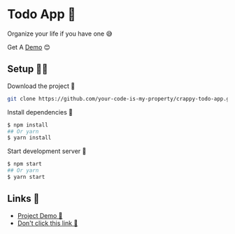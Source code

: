 # Todo App 📝
Organize your life if you have one 😅

Get A <a href="https://crappy-todo-app.netlify.app/">Demo</a> 😊

## Setup 👷‍♂️

Download the project 📂
```bash
git clone https://github.com/your-code-is-my-property/crappy-todo-app.git
```
Install dependencies 🚗
```bash
$ npm install
## Or yarn
$ yarn install
```
Start development server 🌟
```bash
$ npm start
## Or yarn
$ yarn start
```

## Links 🔗

- <a href="https://crappy-todo-app.netlify.app/">Project Demo 📂</a>
- <a href="https://youtu.be/dQw4w9WgXcQ">Don't click this link 🚫</a>
